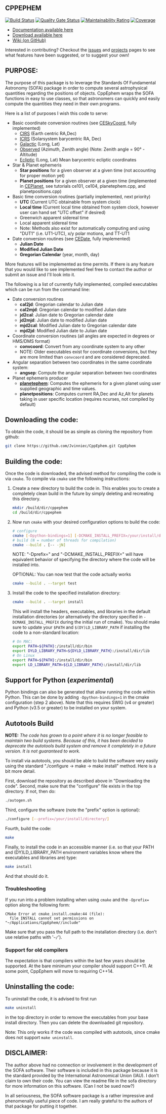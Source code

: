 CPPEPHEM
----------------------------------------------------------
[![Build Status](https://travis-ci.org/Jvinniec/CppEphem.svg?branch=master)](https://travis-ci.org/Jvinniec/CppEphem)
[![Quality Gate Status](https://sonarcloud.io/api/project_badges/measure?project=cpp-ephem&metric=alert_status)](https://sonarcloud.io/dashboard?id=cpp-ephem)
[![Maintainability Rating](https://sonarcloud.io/api/project_badges/measure?project=cpp-ephem&metric=sqale_rating)](https://sonarcloud.io/dashboard?id=cpp-ephem)
[![Coverage](https://sonarcloud.io/api/project_badges/measure?project=cpp-ephem&metric=coverage)](https://sonarcloud.io/dashboard?id=cpp-ephem)


* [Documentation available here](http://jvinniec.github.io/CppEphem/documentation/html/index.html)
* [Download available here](https://github.com/Jvinniec/CppEphem)
* [Wiki (on GitHub)](https://github.com/Jvinniec/CppEphem/wiki)

Interested in contributing? Checkout the [issues](https://github.com/Jvinniec/CppEphem/issues) 
and [projects](https://github.com/Jvinniec/CppEphem/projects) pages to see what
features have been suggested, or to suggest your own!

PURPOSE:
----------------------------------------------------------
The purpose of this package is to leverage the Standards
Of Fundamental Astronomy (SOFA) package in order to compute
several astrophysical quantities regarding the positions of
objects. CppEphem wraps the SOFA functions in easy to use
classes, so that astronomers can quickly and easily compute
the quantities they need in their own programs.

Here is a list of purposes I wish this code to serve:
* Basic coordinate conversion routines (see [CESkyCoord](http://jvinniec.github.io/CppEphem/documentation/html/classCESkyCoord.html), fully implemented)
  - [CIRS](https://github.com/Jvinniec/CppEphem/wiki/Coordinate-Systems#cirs) (Earth centric RA,Dec)
  - [ICRS](https://github.com/Jvinniec/CppEphem/wiki/Coordinate-Systems#icrs) (Solarsystem barycentric RA, Dec)
  - [Galactic](https://github.com/Jvinniec/CppEphem/wiki/Coordinate-Systems#galactic) (Long, Lat)
  - [Observed](https://github.com/Jvinniec/CppEphem/wiki/Coordinate-Systems#observed) (Azimuth, Zenith angle) (Note: Zenith angle = 90&deg; - Altitude)
  - [Ecliptic](https://github.com/Jvinniec/CppEphem/wiki/Coordinate-Systems#ecliptic) (Long, Lat) Mean barycentric ecliptic coordinates
* Star & Planet ephemeris
  - __Star positions__ for a given observer at a given time (not accounting for proper motion yet)
  - __Planet positions__ for a given observer at a given time (implemented in [CEPlanet](http://jvinniec.github.io/CppEphem/documentation/html/classCEPlanet.html), see tutorials ce101, ce104, planetephem.cpp, and planetpositions.cpp)
* Basic time conversion routines (partially implemented, next priority)
  - __UTC__ (Current UTC obtainable from system clock)
  - __Local time__ (Current local time obtained from system clock, however user can hand set "UTC offset" if desired)
  - Greenwich apparent sidereal time
  - Local apparent sidereal time
  - Note: Methods also exist for automatically computing and using "DUT1" (i.e. UT1-UTC), x/y polar motions, and TT-UT1
* Date conversion routines (see [CEDate](http://jvinniec.github.io/CppEphem/documentation/html/classCEDate.html), fully implemented)
  - __Julian Date__
  - __Modified Julian Date__
  - __Gregorian Calendar__ (year, month, day)

More features will be implemented as time permits. If there 
is any feature that you would like to see implemented feel 
free to contact the author or submit an issue and I'll
look into it.

The following is a list of currently fully implemented, compiled
executables which can be run from the command line:
* Date conversion routines
  - __cal2jd__: Gregorian calendar to Julian date
  - __cal2mjd__: Gregorian calendar to modified Julian date
  - __jd2cal__: Julian date to Gregorian calendar date
  - __jd2mjd__: Julian date to modified Julian date
  - __mjd2cal__: Modified Julian date to Gregorian calendar date
  - __mjd2jd__: Modified Julian date to Julian date
* Coordinate conversion routines (all angles are expected in degrees or HMS/DMS format)
  - __convcoord__: Convert from any coordinate system to any other
  - NOTE: Older executables exist for coordinate conversions, but they are more limited than `convcoord` and are considered deprecated.
* Angular separation between two coordinates in the same coordinate system:
  - __angsep__: Compute the angular separation between two coordinates
* Planet ephemeris producer
  - [__planetephem__](https://github.com/Jvinniec/CppEphem/wiki/planetephem): Computes the ephemeris for a given planet using user supplied geographic and time values.
  - __planetpositions__: Computes current RA,Dec and Az,Alt for planets taking in user specific location (requires ncurses, not compiled by default)

Downloading the code:
----------------------------------------------------------
To obtain the code, it should be as simple as cloning the
repository from github:

```bash
git clone https://github.com/Jvinniec/CppEphem.git CppEphem
```

Building the code:
----------------------------------------------------------
Once the code is downloaded, the advised method for compiling the code is via `cmake`. To compile via `cmake` use the following instructions:

1. Create a new directory to build the code in. This enables you to create a completely clean build in the future by simply deleting and recreating this directory.
   ```bash
   mkdir /build/dir/cppephem
   cd /build/dir/cppephem
   ```
2. Now run `cmake` with your desired configuration options to build the code:
   ```bash
   # configure
   cmake [-Dpython-bindings=1] [-DCMAKE_INSTALL_PREFIX=/your/install/directory/] /path/to/cloned/CppEphem
   # build (N = number of threads for compilation)
   cmake --build . [-- -jN]
   ```
   NOTE: "-Dprefix=" and "-DCMAKE_INSTALL_PREFIX=" will have equivalent behavior of specifying the directory where the code will be installed into.

   OPTIONAL: You can now test that the code actually works
   ```bash
   cmake --build . --target test
   ```
3. Install the code to the specified installation directory:
   ```bash
   cmake --build . --target install
   ```
   This will install the headers, executables, and libraries in the default
installation directories (or alternatively the directory specified in 
`-DCMAKE_INSTALL_PREFIX` during the initial run of cmake). You should make sure to update your `$PATH` and `$(DY)LD_LIBRARY_PATH` if installing the code to a non-standard location:
   
   ```bash
   # On MAC:
   export PATH=${PATH}:/install/dir/bin
   export DYLD_LIBRARY_PATH=${DYLD_LIBRARY_PATH}:/install/dir/lib
   # On Linux
   export PATH=${PATH}:/install/dir/bin
   export LD_LIBRARY_PATH=${LD_LIBRARY_PATH}:/install/dir/lib 
   ```

## Support for Python (*experimental*)
Python bindings can also be generated that allow running the code within Python. This can be done by adding `-Dpython-bindings=1` in the cmake configuration (step 2 above). Note that this requires SWIG (v4 or greater) and Python (v3.5 or greater) to be installed on your system.


## Autotools Build
**NOTE:** *The code has grown to a point where it is no longer feasible to maintain two build systems. Because of this, it has been decided to deprecate the autotools build system and remove it completely in a future version. It is not guaranteed to work.*

To install via autotools, you should be able to build the software 
very easily using the standard "./configure -> make -> make install" 
method. Here is a bit more detail.

First, download the repository as described above in "Downloading 
the code". Second, make sure that the "configure" file exists in 
the top directory. If not, then do:

```bash
./autogen.sh 
```

Third, configure the software (note the "prefix" option is optional):

```bash
./configure [--prefix=/your/install/directory/] 
```

Fourth, build the code:

```bash
make 
```

Finally, to install the code in an accessible manner (i.e. so that 
your PATH and (DY)LD_LIBRARY_PATH environment variables know where
the executables and libraries are) type:

```bash
make install
```

And that should do it.

### Troubleshooting
If you run into a problem installing when using `cmake` and the `-Dprefix=` 
option along the following form:

```
CMake Error at cmake_install.cmake:44 (file):
  file INSTALL cannot set permissions on "~/Applications/CppEphem//include"
```

Make sure that you pass the full path to the installation directory (i.e. don't
use relative paths with '`~/`').

### Support for old compilers
The expectation is that compilers within the last few years should be supported.
At the bare minimum your compiler should support C++11. At some point, CppEphem
will move to requiring C++14.

Uninstalling the code:
----------------------------------------------------------
To uninstall the code, it is advised to first run

```bash
make uninstall
```

in the top directory in order to remove the executables from your 
base install directory. Then you can delete the downloaded git repository.

Note: This only works if the code was compiled with autotools, since
cmake does not support `make uninstall`.

DISCLAIMER:
----------------------------------------------------------
The author above had no connection or involvement in the
development of the SOFA software. Their software is included
in this package because it is the standard provided by the
International Astronomical Union (IAU). I don't claim to own
their code. You can view the readme file in the sofa directory
for more information on this software. (Can I not be sued now?)

In all seriousness, the SOFA software package is a rather
impressive and phenomenally useful piece of code. I am really
grateful to the authors of that package for putting it together.
